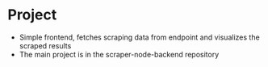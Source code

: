 # Project

- Simple frontend, fetches scraping data from endpoint and visualizes the scraped results
- The main project is in the scraper-node-backend repository

